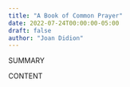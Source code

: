 ```yaml
---
title: "A Book of Common Prayer"
date: 2022-07-24T00:00:00-05:00
draft: false
author: "Joan Didion"
---
```


SUMMARY

<!--more-->

CONTENT